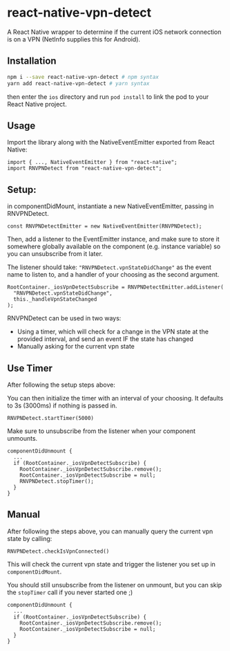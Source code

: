 # react-native-vpn-detect

A React Native wrapper to determine if the current iOS network connection is on a VPN (NetInfo supplies this for Android).

## Installation

```bash
npm i --save react-native-vpn-detect # npm syntax
yarn add react-native-vpn-detect # yarn syntax
```
then enter the `ios` directory and run `pod install` to link the pod to your React Native project.

## Usage

Import the library along with the NativeEventEmitter exported from React Native:
```
import { ..., NativeEventEmitter } from "react-native";
import RNVPNDetect from "react-native-vpn-detect";
```

## Setup:

in componentDidMount, instantiate a new NativeEventEmitter, passing in RNVPNDetect. 

```
const RNVPNDetectEmitter = new NativeEventEmitter(RNVPNDetect);

```

Then, add a listener to the EventEmitter instance, and make sure to store it somewhere globally available on the component (e.g. instance variable) so you can unsubscribe from it later.

The listener should take: ```"RNVPNDetect.vpnStateDidChange"``` as the event name to listen to, and a handler of your choosing as the second argument.

```
RootContainer._iosVpnDetectSubscribe = RNVPNDetectEmitter.addListener(
  "RNVPNDetect.vpnStateDidChange",
  this._handleVpnStateChanged
);

```

RNVPNDetect can be used in two ways: 
- Using a timer, which will check for a change in the VPN state at the provided interval, and send an event IF the state has changed 
- Manually asking for the current vpn state

## Use Timer

After following the setup steps above:

You can then initialize the timer with an interval of your choosing. It defaults to 3s (3000ms) if nothing is passed in.

```
RNVPNDetect.startTimer(5000)
```

Make sure to unsubscribe from the listener when your component unmounts.

```
componentDidUnmount {
  ...
  if (RootContainer._iosVpnDetectSubscribe) {
    RootContainer._iosVpnDetectSubscribe.remove();
    RootContainer._iosVpnDetectSubscribe = null;
    RNVPNDetect.stopTimer();
  }
}

```

## Manual

After following the steps above, you can manually query the current vpn state by calling:

```
RNVPNDetect.checkIsVpnConnected()
```

This will check the current vpn state and trigger the listener you set up in ```componentDidMount```.

You should still unsubscribe from the listener on unmount, but you can skip the ```stopTimer``` call if you never started one ;)

```
componentDidUnmount {
  ...
  if (RootContainer._iosVpnDetectSubscribe) {
    RootContainer._iosVpnDetectSubscribe.remove();
    RootContainer._iosVpnDetectSubscribe = null;
  }
}

```

